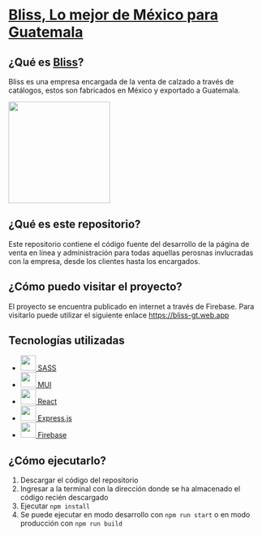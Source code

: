 # [Bliss, Lo mejor de México para Guatemala](https://www.facebook.com/profile.php?id=100084330857074&sk=about) 
## ¿Qué es [Bliss](https://www.facebook.com/profile.php?id=100084330857074&sk=about)?
Bliss es una empresa encargada de la venta de calzado a través de catálogos, estos son fabricados en México y exportado a Guatemala.

<img src="https://scontent.fgua3-3.fna.fbcdn.net/v/t39.30808-6/298920247_108067455343960_4003941667118518395_n.jpg?_nc_cat=109&ccb=1-7&_nc_sid=09cbfe&_nc_ohc=DxRHa75z4Y0AX8ffeaA&_nc_ht=scontent.fgua3-3.fna&oh=00_AfBzWdQYIQigK5wVdg01HE6enRMTHOjRPq6TN0zZDvurEA&oe=64734F68" width="200px"></img>

## ¿Qué es este repositorio?
Este repositorio contiene el código fuente del desarrollo de la página de venta en línea y administración para todas aquellas perosnas invlucradas con la empresa, desde los clientes hasta los encargados.

## ¿Cómo puedo visitar el proyecto?
El proyecto se encuentra publicado en internet a través de Firebase. Para visitarlo puede utilizar el siguiente enlace https://bliss-gt.web.app

## Tecnologías utilizadas
- <img src="https://upload.wikimedia.org/wikipedia/commons/thumb/9/96/Sass_Logo_Color.svg/1280px-Sass_Logo_Color.svg.png" width="30">[ SASS](https://sass-lang.com/)
- <img src="https://mui.com/static/logo.png" width="30">[ MUI](https://mui.com/)
- <img src="https://cdn4.iconfinder.com/data/icons/logos-3/600/React.js_logo-512.png" width="30">[ React](https://es.reactjs.org/)
- <img src="https://miro.medium.com/v2/resize:fit:1400/1*XP-mZOrIqX7OsFInN2ngRQ.png" width="30">[ Express.js](https://expressjs.com)
- <img src="https://cdn.freebiesupply.com/logos/large/2x/firebase-1-logo-png-transparent.png" width="30">[ Firebase](https://firebase.google.com/?hl=es)

## ¿Cómo ejecutarlo?
1. Descargar el código del repositorio
2. Ingresar a la terminal con la dirección donde se ha almacenado el código recién descargado
3. Ejecutar `npm install`
4. Se puede ejecutar en modo desarrollo con `npm run start` o en modo producción con `npm run build`
